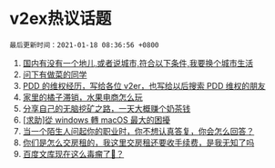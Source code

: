 # v2ex热议话题

`最后更新时间：2021-01-18 08:36:56 +0800`

1. [国内有没有一个地儿,或者说城市,符合以下条件,我要换个城市生活](https://www.v2ex.com/t/745623)
1. [问下有做菜的同学](https://www.v2ex.com/t/745658)
1. [PDD 的维权经历，写给各位 v2er，也写给以后搜索 PDD 维权的朋友](https://www.v2ex.com/t/745645)
1. [家里的橘子滞销，水果电商怎么玩](https://www.v2ex.com/t/745600)
1. [分享自己的无脑挖矿之路，一天大概赚个奶茶钱](https://www.v2ex.com/t/745685)
1. [[求助]從 windows 轉 macOS 最大的困擾](https://www.v2ex.com/t/745609)
1. [当一个陌生人问起你的职业时，你不想认真答复，你会怎么回答？](https://www.v2ex.com/t/745712)
1. [你们是怎么交房租的，我这里交房租还要收手续费，是我无知了吗](https://www.v2ex.com/t/745627)
1. [百度文库现在这么毒瘤了🐎？](https://www.v2ex.com/t/745608)

